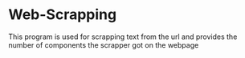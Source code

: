 # Web-Scrapping
This program is used for scrapping text from the url and provides the number of components the scrapper got on the webpage
